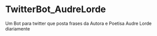# TwitterBot_AudreLorde
Um Bot para twitter que posta frases da Autora e Poetisa Audre Lorde diariamente
